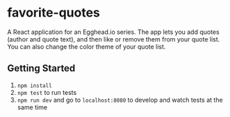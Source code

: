 # favorite-quotes

A React application for an Egghead.io series. The app lets you add quotes (author and quote text), and then like or remove them from your quote list. You can also change the color theme of your quote list.

## Getting Started

1. `npm install`
1. `npm test` to run tests
1. `npm run dev` and go to `localhost:8080` to develop and watch tests at the same time
